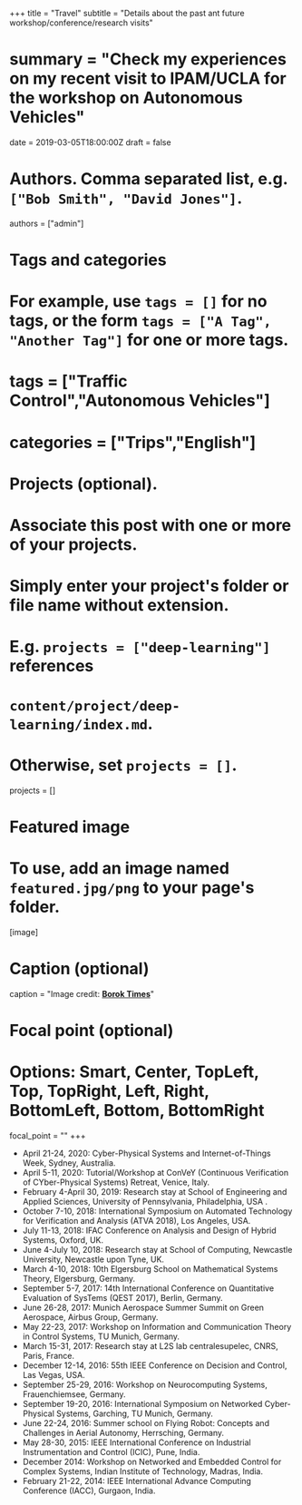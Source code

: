 +++
title = "Travel"
subtitle = "Details about the past ant future workshop/conference/research visits"
# summary = "Check my experiences on my recent visit to IPAM/UCLA for the workshop on Autonomous Vehicles"
date = 2019-03-05T18:00:00Z
draft = false

# Authors. Comma separated list, e.g. `["Bob Smith", "David Jones"]`.
authors = ["admin"]

# Tags and categories
# For example, use `tags = []` for no tags, or the form `tags = ["A Tag", "Another Tag"]` for one or more tags.
# tags = ["Traffic Control","Autonomous Vehicles"]
# categories = ["Trips","English"]

# Projects (optional).
#   Associate this post with one or more of your projects.
#   Simply enter your project's folder or file name without extension.
#   E.g. `projects = ["deep-learning"]` references 
#   `content/project/deep-learning/index.md`.
#   Otherwise, set `projects = []`.
projects = []

# Featured image
# To use, add an image named `featured.jpg/png` to your page's folder. 
[image]
  # Caption (optional)
  caption = "Image credit: [**Borok Times**]()"

  # Focal point (optional)
  # Options: Smart, Center, TopLeft, Top, TopRight, Left, Right, BottomLeft, Bottom, BottomRight
  focal_point = ""
+++

* April 21-24, 2020: Cyber-Physical Systems and Internet-of-Things Week, Sydney, Australia.
* April 5-11, 2020: Tutorial/Workshop at ConVeY (Continuous Verification of CYber-Physical Systems) Retreat, Venice, Italy.
* February 4-April 30, 2019: Research stay at School of Engineering and Applied Sciences, University of Pennsylvania, Philadelphia, USA .
* October 7-10, 2018: International Symposium on Automated Technology for Verification and Analysis (ATVA 2018),  Los Angeles, USA.
* July 11-13, 2018: IFAC Conference on Analysis and Design of Hybrid Systems, Oxford, UK.
* June 4-July 10, 2018: Research stay at School of Computing, Newcastle University, Newcastle upon Tyne, UK.
* March 4-10, 2018: 10th Elgersburg School on Mathematical Systems Theory, Elgersburg, Germany.
* September 5-7, 2017: 14th International Conference on Quantitative Evaluation of SysTems (QEST 2017), Berlin, Germany.
* June 26-28, 2017: Munich Aerospace Summer Summit on Green Aerospace, Airbus Group, Germany.
* May 22-23, 2017: Workshop on Information and Communication Theory in Control Systems, TU Munich, Germany.
* March 15-31, 2017: Research stay at L2S lab centralesupelec, CNRS, Paris, France.
* December 12-14, 2016: 55th IEEE Conference on Decision and Control, Las Vegas, USA.
* September 25-29, 2016: Workshop on Neurocomputing Systems, Frauenchiemsee, Germany.
* September 19-20, 2016: International Symposium on Networked Cyber-Physical Systems, Garching, TU Munich, Germany.
* June 22-24, 2016: Summer school on Flying Robot: Concepts and Challenges in Aerial Autonomy, Herrsching, Germany.
* May 28-30, 2015: IEEE International Conference on Industrial Instrumentation and Control (ICIC), Pune, India.
* December 2014: Workshop on Networked and Embedded Control for Complex Systems, Indian Institute of Technology, Madras, India.
* February 21-22, 2014: IEEE International Advance Computing Conference (IACC), Gurgaon, India.

